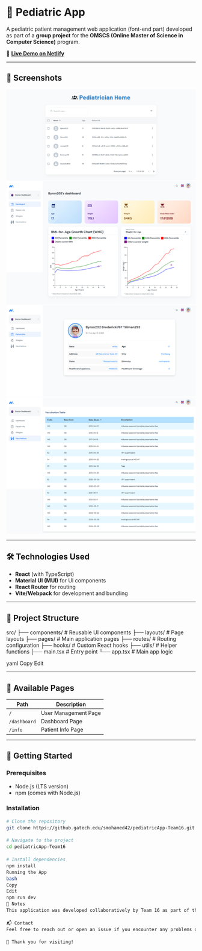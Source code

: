 # 👶 Pediatric App

A pediatric patient management web application (font-end part) developed as part of a **group project** for the **OMSCS (Online Master of Science in Computer Science)** program.

🚀 **[Live Demo on Netlify](https://pediatricapp-team16.netlify.app/)**

---

## 📸 Screenshots



![Dashboard](1.png)
![User Management](3.png)
![Patient Info](4.png)
![Vaccination](5.png)

---

## 🛠 Technologies Used

- **React** (with TypeScript)
- **Material UI (MUI)** for UI components
- **React Router** for routing
- **Vite/Webpack** for development and bundling

---

## 📁 Project Structure

src/
├── components/ # Reusable UI components
├── layouts/ # Page layouts
├── pages/ # Main application pages
├── routes/ # Routing configuration
├── hooks/ # Custom React hooks
├── utils/ # Helper functions
├── main.tsx # Entry point
└── app.tsx # Main app logic

yaml
Copy
Edit

---

## 📌 Available Pages

| Path         | Description             |
|--------------|-------------------------|
| `/`          | User Management Page    |
| `/dashboard` | Dashboard Page          |
| `/info`      | Patient Info Page       |

---

## 🚀 Getting Started

### Prerequisites

- Node.js (LTS version)
- npm (comes with Node.js)

### Installation

```bash
# Clone the repository
git clone https://github.gatech.edu/smohamed42/pediatricApp-Team16.git

# Navigate to the project
cd pediatricApp-Team16

# Install dependencies
npm install
Running the App
bash
Copy
Edit
npm run dev
📝 Notes
This application was developed collaboratively by Team 16 as part of the OMSCS curriculum.

📬 Contact
Feel free to reach out or open an issue if you encounter any problems or have suggestions!

🎉 Thank you for visiting!
